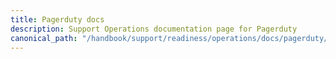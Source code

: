```yaml
---
title: Pagerduty docs
description: Support Operations documentation page for Pagerduty
canonical_path: "/handbook/support/readiness/operations/docs/pagerduty/"
---
```

